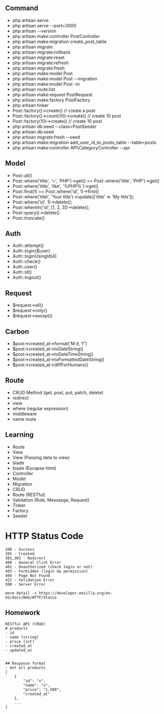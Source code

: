 ## Command

- php artisan serve
- php artisan serve --port=3000
- php artisan --version
- php artisan make:controller PostController
- php artisan make:migration create_post_table
- php artisan migrate
- php artisan migrate:rollback
- php artisan migrate:reset
- php artisan migrate:refresh
- php artisan migrate:fresh
- php artisan make:model Post
- php artisan make:model Post --migration
- php artisan make:model Post -m
- php artisan route:list
- php artisan make:request PostRequest
- php artisan make:factory PostFactory
- php artisan tinker
- Post::factory()->create() // create a post
- Post::factory()->count(10)->create() // create 10 post
- Post::factory(10)->create() // create 10 post
- php artisan db:seed --class=PostSeeder
- php artisan db:seed
- php artisan migrate:fresh --seed
- php artisan make:migration add_user_id_to_posts_table --table=posts
- php artisan make:controller API\CategoryController --api

## Model
- Post::all()
- Post::where('title', '=', 'PHP')->get() == Post::where('title', 'PHP')->get()
- Post::where('title', 'like', '%PHP%')->get()
- Post::find(1) == Post::where('id', 1)->first()
- Post::where('titel', 'Your title')->update(['title' => 'My title']);
- Post::where('id', 1)->delete();
- Post::whereIn('id', [1, 2, 3])->delete();
- Post::query()->delete()
- Post::truncate()


## Auth

- Auth::attempt()
- Auth::login($user)
- Auth::loginUsingId(4)
- Auth::check()
- Auth::user()
- Auth::id()
- Auth::logout()

## Request

- $request->all()
- $request->only()
- $request->except()

## Carbon

- $post->created_at->format('M d, Y') 
- $post->created_at->toDateString() 
- $post->created_at->toDateTimeString() 
- $post->created_at->toFormattedDateString() 
- $post->created_at->diffForHumans()

## Route

- CRUD Method (get, post, put, patch, delete)
- redirect
- view
- where (regular expression)
- middleware
- name route
## Learning

- Route
- View
- View (Passing data to view)
- blade
- blade (Escapse html)
- Controller
- Model
- Migration
- CRUD
- Route (RESTful)
- Validation (Rule, Messasge, Request)
- Tinker
- Factory
- Seeder

# HTTP Status Code

```
200 - Success
201 - Created
301,302 - Redirect
400 - General Clint Error
401 - Unauthorized (check login or not)
403 - Forbidden (login && permission)
404 - Page Not Found
422 - Validation Error
500 - Server Error 

more detail -> https://developer.mozilla.org/en-US/docs/Web/HTTP/Status
```

## Homework

```
RESTful API (CRUD)
# products
- id
- name (string)
- price (int)
- created_at
- updated_at


## Response format
- Get all products
[
    {
        "id": "x",
        "name": "x",
        "price": "1,500",
        "created_at"
    },
    ...
]
```